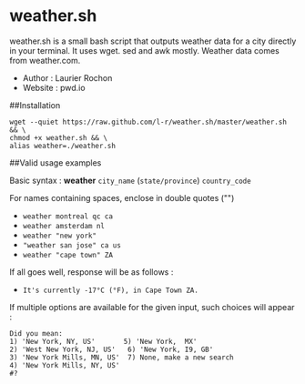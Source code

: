 # weather.sh

weather.sh is a small bash script that outputs weather data for a city directly in your terminal. It uses wget. sed and awk mostly. Weather data comes from weather.com.

  * Author : Laurier Rochon
  * Website : pwd.io

##Installation

    wget --quiet https://raw.github.com/l-r/weather.sh/master/weather.sh && \
    chmod +x weather.sh && \
    alias weather=./weather.sh


##Valid usage examples

 Basic syntax : **weather** ```city_name``` \(```state/province```\) ```country_code```

 For names containing spaces, enclose in double quotes ("")

  * ````weather montreal qc ca````
  * ````weather amsterdam nl````
  * ```weather "new york"```
  * ```"weather san jose" ca us```
  * ```weather "cape town" ZA```

If all goes well, response will be as follows :

  * ```It's currently -17°C (°F), in Cape Town ZA.```

If multiple options are available for the given input, such choices will appear : 

    Did you mean:
    1) 'New York, NY, US'       5) 'New York,  MX'
    2) 'West New York, NJ, US'   6) 'New York, I9, GB'
    3) 'New York Mills, MN, US'  7) None, make a new search
    4) 'New York Mills, NY, US'
    #? 

